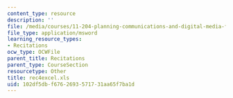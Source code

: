 ```yaml
---
content_type: resource
description: ''
file: /media/courses/11-204-planning-communications-and-digital-media-fall-2004/102df5dbf6762693571731aa65f7ba1d_rec4excel.xls
file_type: application/msword
learning_resource_types:
- Recitations
ocw_type: OCWFile
parent_title: Recitations
parent_type: CourseSection
resourcetype: Other
title: rec4excel.xls
uid: 102df5db-f676-2693-5717-31aa65f7ba1d
---
```

